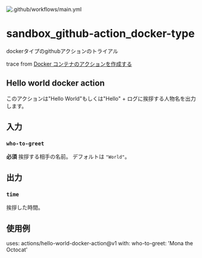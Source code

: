 ![.github/workflows/main.yml](https://github.com/mm0202/sandbox_github-action_docker-type/workflows/.github/workflows/main.yml/badge.svg)

# sandbox_github-action_docker-type
 dockerタイプのgithubアクションのトライアル

trace from [Docker コンテナのアクションを作成する](https://help.github.com/ja/actions/building-actions/creating-a-docker-container-action)

## Hello world docker action

このアクションは"Hello World"もしくは"Hello" + ログに挨拶する人物名を出力します。

## 入力

### `who-to-greet`

**必須** 挨拶する相手の名前。 デフォルトは `"World"`。

## 出力

### `time`

挨拶した時間。

## 使用例

uses: actions/hello-world-docker-action@v1
with:
  who-to-greet: 'Mona the Octocat'